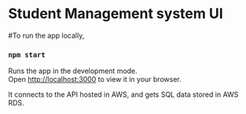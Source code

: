 # Student Management system UI

#To run the app locally,

### `npm start`

Runs the app in the development mode.\
Open [http://localhost:3000](http://localhost:3000) to view it in your browser.

It connects to the API hosted in AWS, and gets SQL data stored in AWS RDS.


